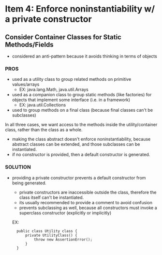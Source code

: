 # Item 4: Enforce noninstantiability w/ a private constructor

## Consider Container Classes for Static Methods/Fields
- considered an anti-pattern because it avoids thinking in terms of objects

### PROS
- used as a utility class to group related methods on primitive values/arrays
    - EX: java.lang.Math, java.util.Arrays
- used as a companion class to group static methods (like factories) for objects
that implement some interface (i.e. in a framework)
    - EX: java.util.Collections
- used to group methods on a final class (because final classes can't be subclasses)

In all three cases, we want access to the methods inside the utility/container class, 
rather than the class as a whole. 
- making the class abstract doesn't enforce noninstantiability, because abstract classes can
be extended, and those subclasses can be instantiated.
- if no constructor is provided, then a default constructor is generated. 

### SOLUTION
- providing a private constructor prevents a default constructor from being 
generated. 
    - private constructors are inaccessible outside the class, therefore
    the class itself can't be instantiated. 
    - its usually recommended to provide a comment to avoid confusion
    - prevents subclassing as well, because all constructors must invoke a
    superclass constructor (explicitly or implicitly)


    EX:
    
        public class Utility class {
            private UtilityClass() {
                throw new AssertionError(); 
            }
        }


    
